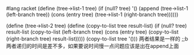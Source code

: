 #lang racket
(define (tree->list-1 tree)
  (if (null? tree)
      '()
      (append 
       (tree->list-1 
        (left-branch tree))
       (cons (entry tree)
             (tree->list-1 
              (right-branch tree))))))


(define (tree->list-2 tree)
  (define (copy-to-list tree result-list)
    (if (null? tree)
        result-list
        (copy-to-list 
         (left-branch tree)
         (cons (entry tree)
               (copy-to-list 
                (right-branch tree)
                result-list)))))
  (copy-to-list tree '()))
两者结果是一样的
;;b
两者递归的时间是差不多，如果要说时间慢一点问题应该是出在append上面
